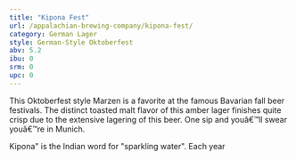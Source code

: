 ```yaml
---
title: "Kipona Fest"
url: /appalachian-brewing-company/kipona-fest/
category: German Lager
style: German-Style Oktoberfest
abv: 5.2
ibu: 0
srm: 0
upc: 0
---
```

This Oktoberfest style Marzen is a favorite at the famous Bavarian fall beer festivals. The distinct toasted malt flavor of this amber lager finishes quite crisp due to the extensive lagering of this beer. One sip and youâ€™ll swear youâ€™re in Munich.

Kipona" is the Indian word for "sparkling water". Each year
